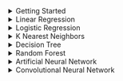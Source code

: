 
<details>
  <summary>Getting Started</summary>
  
  ## Intro
  Hello! I have designed this readme to be a beginner friendly introduction to running Python programs via the command line, as well as showing off the power of various machine learning algorithms I have coded as part of my own edification. Please feel free to contact me at David.Patrick.Storey@gmail.com if you have any questions.
  ## Anaconda
  <a href="http://anaconda.com/">Anaconda</a> is a great tool to help you get started with Python! It will help you install Python, manage packages, and integrate with Jupyter Notebooks. 
  ## Required Libraries
  To run any of my programs, you will need to have the correct libraries installed. In the section for each algorithm I will list all required libraries. To install them, you can use conda (through the Anaconda command prompt), or pip, the native Python installer. For example, to install Pandas you can execute the following in the Anaconda prompt:
  

```
conda install -c pytorch pytorch
```

  ## How to Use 
  Once you have python and the proper libraries installed, simply download the ML_models folder, navigate to it via the command line, and use the following command (filling in the name of the program you wish to run):
  
  ```
  python <program_file_name>
  ```
  
  After the program has finished running, the accuracy of the algorithm will be printed. For classification tasks, this is simply the number of correctly classified samples to     the total number of classified samples. For regression tasks, this is the root mean squared error.
  
  ## Using Different Data Sets and Hyperparameters
  Feel free to use your own data sets! Just add them to the ML_models folder and add a couple lines of code to replace the lines below, which can be found easily by searching for "X_train, y_train =":
  
  ```
  X_train, y_train = read_dataset('Digits_X_train.csv', 'Digits_y_train.csv')
  X_test, y_test = read_dataset('Digits_X_test.csv', 'Digits_y_test.csv')
  ```
 
 X_train and X_test should be of the form (samples x features), while y_train and y_test should be of the form (labels x 1). Guides on how to change hyperparameters and what they mean will be included for each algorithm.
 
 ## Common Terms
 In this section I will include some common terms used throughout the documentation.
 
 **Sample:** This refers to a single piece of data in the training or test set.  
 **Label:** This is what we are trying to predict. For example in the digits/MNIST dataset, the sample is an image of a hand drawn digit, and the label is the value of that digit.  
 **Predictor:** The predictor is a function of the feature values of a sample which outputs a prediction for what the label of that sample should be.  
 **Loss Function:** The loss function is used to determine the global error of our model. Typically, it is a function of the weights in our model and involves the predictions made on the training data. The goal is to minimize this function for the training data, which in turn gives a stronger prediction function.  
 **Gradient Descent:** This is a technique to minimize differentiable functions. The idea is to start with random or fixed inputs (the weights) and take the negative gradient of the loss function, which will give the direction of steepest decrease in the weight space. Then, we update the weights by moving a tiny bit in that direction, hopefully closer to a minimum. This process is repeated many times. Convex loss functions are desired to prevent becoming "stuck" in local minima, but there are more advanced methods such as stochastic gradient descent to combat this.  
 **Epoch:** An epoch is one iteration of optimization.  
 **Learning Rate:** The learning rate determines how far to "step" in the direction of the gradient in each epoch of gradient descent. If the learning rate is too large, there is a risk of overshooting the minimum, and if it is too low you may need many epochs (more runtime) to reach the minimum.
 **Training:** Machine learning models must be "trained" on sample data. All of the models here perform what is called supervised learning, meaning that we have access to data with known labels. This known data is fed into our model and used to tune it, often by optimizing a loss function.  
 **Overfitting:** It is possible that when training a model, it will become too restricted to the training data and will not be able to predict new samples with even slight variations to the training smaples. Essentially, the model will be excellent at predicting the training data but will perform poorly on new data. This phenomena is known as overfitting.
 **Regularization:** This is a technique used to reduce overfitting. It usually involves adding a term called a regularization term to the loss function which reduces the complexity of the predictor in some way, often by penalizing the total value of the weights. 
  
</details>

<details>
  <summary>Linear Regression</summary>
  
  ## Where it all Began...
  Linear regression predicts the label for a piece of data as a linear combination of its feature values. This is not a classification task but rather attempts to predict real number values, and thus I use the root mean squared error to measure accuracy. The pearson correlation coefficient is another popular accuracy metric. The bread and butter of these types of algorithms revolve around using calculus to minimize the value of a loss function which, when evaluated for all predicted values, provides some notion of total error. My implementation includes a variation known as ridge regression as well.
  
  ## Required Libraries
  The following Python libraries are required for this program: Numpy and Pandas.
  
  ## Hyperparameters 
  **lr:** Learning rate, a number specifying how much to update the loss function at each gradient descent step.  
  **mode:** Choose between ordinary linear regression ('OLR') and ridge regression ('Ridge').  
  **reg:** Regularization constant, a number specifying how heavily to weight the regularization term (only needed for the ridge regression mode).  
  
  Hyperparameters can be adjusted in the line below. Feel free to experiment!
  
  ```
  my_Lin_Reg = Lin_Reg(X_train_norm, y_train, c, lr=0.01, mode='Ridge', reg=0.5) # Adjust parameters here
  ```
  
</details>

<details>
  <summary>Logistic Regression</summary>
  
  ## It's Classification Time!
  Logistic regression is used for classification tasks. Rather than predict the value of a sample, it uses the logistic function to predict the probability that a sample is in one of two categories. But what if we want more than two possible labels? Don't worry, there are a several ways that this problem can be solved! This is what is known as a multiclass classification problem, and the strategy we elect to use is called the one vs. all method. Essentially, we calculate the probability that the sample should have each label seperately, and then we choose the label with the highest probability as our prediction. Another problem is the non numerical nature of categorical data. How are we supposed to use a function to predict a non numerical value? Thankfully, we have a solution to this problem as well. We use a technique called one hot encoding to transform our labels into vectors. For example, if we had three labels, we could view them as the vectors [1,0,0], [0,1,0], and [0,0,1].
  
  ## Required Libraries
  The following Python libraries are required for this program: Numpy and Pandas.
  
  ## Hyperparameters 
  **lr:** Learning rate, a number specifying how much to update the loss function at each gradient descent step.  
  **reg:** Regularization constant, a number specifying how heavily to weight the regularization term.  
  
  Hyperparameters can be adjusted in the line below. Feel free to experiment!
  
  ```
  my_Log_Reg = Log_Reg(X_train_norm, y_train_ohe, c, lr=0.01, reg=0.5)
  ```
  
</details>

<details>
  <summary>K Nearest Neighbors</summary>
  
  ## Simple but Powerful!
  K nearest neighbors (or knn for short) is perhaps the easiest of these algorithms to understand, but can nonetheless be a very powerful classification tool. To begin, a notion of distance between data samples is defined (often just Euclidean or "physical" distance). Then, to classify a sample you pick a number (this is the k value) and find the k samples in the test set closest to it under the notion of distance chosen to the sample you want to classify. The predicted value is simply whatever the most common label in this subset is, and if there is a tie you choose randomly! Knn also has the added bonus of being easy to train, since the only adjustable parameter is the k value. Notice that this program uses the IRIS dataset which can be retrieved directly in the script using sklearn!
  
  ```
  iris_dataset = load_iris()
  X_train, X_test, y_train, y_test = train_test_split(iris_dataset['data'], iris_dataset['target'], random_state = 0)
  ```
  
  ## Required Libraries
  The following Python libraries are required for this program: Numpy, Pandas, Collections, and Sklearn.
  
  ## Hyperparameters 
  **k:** The number of neighbors considered, an integer.  
  **mode:** The distance function used, either euclidean ('eucl') or manhattan ('manhattan').  
  
  Hyperparameters can be adjusted in the line below. Feel free to experiment!
  
  ```
  my_kNN = kNN(X_train_norm, y_train, X_test_norm, k=3, mode='manhattan')
  ```
  
</details>

<details>
  <summary>Decision Tree</summary>
  
  ## Decisions, Decisions, Decisions...
  Note: Decision trees can also be used for regression (which my code includes an option for), but I only explain how they are used for classification here. 
  
  The way a decision tree classifies a sample is essentially a flowchart. The tree is comprised of many nodes, and the sample is passed from one node to the next until it reaches a so called leaf node. At each node, a series of conditions determine the next node the sample is passed to. These conditions could be anything, and are easiest to think about in the form of questions. For example, a node might ask "What color is the sample?" and branch out to 3 nodes representing red, blue, and green. One strength of decision trees is the ability to follow a sample down the tree and see the exact process by which it was classified! For numerical feature values, these conditions are often just inequalities. In my program, each node is either a leaf node or splits into two other nodes. A leaf node simply classifies a sample that reaches it, so it does not split into any more nodes. 
  
  But how does one choose when to stop splitting and designate a node as a leaf node, which conditions to use to split nodes, and how many times to branch nodes? To determine when a node should stop splitting and become a leaf node, we use something called the purity of the node. Essentially, we run our training data through the tree and if a large portion of the data at a node has the same label, that node is considered to be more pure than if there is an even mix. If a node ends up with all samples with the same label, that node is pure. There are several ways to measure purity, but we use the most common which is called the GINI score. If a node is completely pure, we designate it as a leaf node. The effectiveness of splitting conditions of a node are measured by something called GAIN, which is a function of the GINI score of the parent node and that of the nodes it splits to. Since there are a finite number of features, we can test every possible splitting condition for a single feature to find the best split for that feature, and repeat this process to find the best splitting condition across all features. It is by this process that the tree is generated, but the user still must decide how many times to branch (called the max depth), and typically will assign a minimum number of samples in a node to consider splitting it (for example, it doesn't make sense to split a node with only one sample in it). Due to these practicies, not all leaf nodes will be completely pure. If there is a tie for training samples classified in one of these nodes, the label designated by the node is chosen arbitrarily. The maximum depth and minimum split are hyper parameters that must be tuned by the user. Decision trees are often "pruned" by removing some nodes from the tree, but I will not cover pruning techniques here.
  
  ## Required Libraries
  The following Python libraries are required for this program: Numpy, Pandas, Scipy, and Sklearn.
  
  ## Hyperparameters 
  **max_depth:** The maximum number of layers the tree can have, an integer.  
  **min_samples:** The minimum number of training samples in a node for it to be considered for splitting, an integer.  
  **mode:** Set to 'classifier' for classification tasks and 'regressor' for regression tasks.  
  
  Hyperparameters can be adjusted in the line below. Feel free to experiment!
  
  ```
  myTree = DecisionTree(max_depth=11, min_samples_split=1, mode='classifier')
  ```
  
</details>

<details>
  <summary>Random Forest</summary>
  
  ## See the Forest for the Trees
  The random forest is an ensemble method built on the decision tree to reduce overfitting. It is a very powerful method used for both classification and regression that typically provides high accuracy while also being easier to tune than neural networks, so it is a great place for beginners to start digging in to model training. For this method, a large number of decision trees are built and a prediction is made by choosing the label predicted by the majority of these trees. 
  
  To build each of these trees, a number of samples are selected randomly from the sample set to run through the tree, and at each node a random subset of features are chosen to determine the splitting condition. Trees are typically much smaller in a random forest and are not pruned. 

  ## Required Libraries
  The following Python libraries are required for this program: Numpy, Pandas, Scipy, Collections, and Sklearn.
  
  ## Hyperparameters 
  **num_trees:** The number of trees generated, an integer.  
  **num_samples:** The number of samples used to construct each individual tree, an integer.  
  **max_depth:** The maximum number of layers each tree can have, an integer.  
  **mode:** Set to 'classifier' for classification tasks and 'regressor' for regression tasks.  
  
  Hyperparameters can be adjusted in the line below. Feel free to experiment!
  
  ```
  myForest = Random_Forest(X_train_norm, y_train, num_trees=1000, num_samples=100, max_depth=6, mode='classifier')
  ```
  
</details>

<details>
  <summary>Artificial Neural Network</summary>
  
  ## A Revolutionary Powerhouse
  The neural network is an infamous machine learning model that really propelled the rise of the big data era due to its extreme accuracy when large amounts of training data is available. It works by feeding a sample through a series of interconnected layers of "neurons". The input layer consists of one neuron for each feature, with values determined by the feature values. Then, each of these neurons is connected to the next layer, called a hidden layer. The value at each neuron in this hidden layer is determined in two steps. First, we take a weighted (the wieghts are trained) linear combination of the neuron values from the previous layer. Then we apply an activation function (used to add non linearity) to this linear combination and the result is the value of our neuron. In this way, each neuron is connected to all the neurons of the previous layer, and the weights determine how much each neuron in the previous layer contributes to the neurons of the current layer. This process is repeated, possibly many times for big data applications, with various numbers of neurons and activation functions at each layer. At the end of the network there is an output layer which typically consists of one neuron for each label category for classification tasks, or one neuron for regression tasks. A different activation function is used for the output layer, for example the softmax function is used for multiclass classification problems. Finally, an algorithm called backpropagation is used to update and optimize the weights. I won't go into detail here, but it essentially amounts to using the chain rule to perform gradient descent by accumulating global error one layer at a time. 
  
  The tricky part about neural networks is that they can be difficult to design and train, and often don't offer much of a performance boost without huge amounts of data. The number of layers, which activation function to use at each layer, and how many neurons are in each layer are all hyper parameters. To make matters more complicated, most sophisticated models involving neural networks combine them with other models, or use variations of the neural network which require even more tuning. For this reason, despite their potential predictive power, they are often not the first choise for initial exploration of data or for tasks where accuracy optimization isn't a priority.

  ## Required Libraries
  The following Python libraries are required for this program: Numpy, Pandas, and Pytorch (used for the ability to run off of GPU).
  
  ## Hyperparameters 
  **num_hidden_layers:** The number of hidden layers in the network, an integer.  
  **num_hidden_neurons:** The number of neurons in each layer, a list of length num_hidden_layers (e.g. [100,150] would set the first hiden layer to have 100 neurons, and the second to have 150 neurons).  
  **epoch_num:** The number of times to run backpropagation, an integer.  
  **mode:** Set to 'classifier' for classification tasks and 'regressor' for regression tasks.  
  **reg:** The regularization constant, a number.  
  **lr:** The learning rate, a number.  
  
  Hyperparameters can be adjusted in the line below. Feel free to experiment!
  
  ```
  myNN = whole_network(X_train_norm, y_train_ohe, num_hidden_layers=2, num_hidden_neurons=[100, 100], epoch_num=2500, reg=0.1, lr=0.01)
  ```
  
</details>

<details>
  <summary>Convolutional Neural Network</summary>
  
  ## Pictures Please!
  The convolutional neural network is a variation of the neural network which has shown a lot of success in image recognition problems. It has a similar structure of layers which an image is passed through, but in this case the output is often used as the input for an artificial network which makes the final prediction. Instead of hidden layers, there are alternating convolution layers and pooling layers. The convolution layers involve passing small filters (e.g. 3x3) over the input of the layer (the image, or in later layers a distorted version of it). As the filter is passed over the image, each patch is convolved with the filter, and the sum of these convolutions is taken and an activation fucntion is applied. Since there are multiple filters, we end up with multiple image outputs. The values of these filters are learned in the training process, and by looking at the output images of the first layer, one can see that the learned filters often perform specific functions such as blurring, embossing, and edge detection. The pooling layers downsample the outputs of the convolutional layers to further reduce the resolution and dimension of the image. This serves to reduce the number of parameters in the network, as well as reduce overfitting. After the image is fed through the convolution and max pooling layers, it is flattened into a vector and fed into an artifical neural network.
  
  ## Required Libraries
  The following Python libraries are required for this program: Numpy, Pandas, Scipy, Skimage, and Random.
  
  ## Hyperparameters 
  NOTE: My implementation is not well optimized, so it can take a while to run.

  **hidden_nn_1:** The number of neurons in first layer of the ANN, an integer.  
  **hidden_nn_2:** The number of neurons in the second layer of the ANN, an integer.  
  **conv_h:** The height of the convolution filters, an integer.  
  **conv_w:** The width of the convolution filters, an integer.  
  **pool_h:** The height of the pooling filter, an integer.  
  **pool_w:** The width of the pooling filter, an integer.  
  **num_filters:** The number of convolution filters to be applied in the convolution layer, an integer.  
  **lr:** The learning rate, a number.  
  **reg:** The regularization constant, an integer.  
  
  For the second two lines, you can choose how many epochs to run as well as how many samples to use for the mini batch gradient descent.
  
  Hyperparameters can be adjusted in the lines below. Feel free to experiment!
  
  ```
  my_NN = conv_NN(X_train_norm, y_train_ohe, hidden_nn_1=100, hidden_nn_2=100, conv_h=3, conv_w=3,\
                pool_h=2, pool_w=2, num_filters=16, lr=0.1, reg=.000001)
  . . .             
  for epoch in range(3000):
    my_NN.convolution_minibatch_fit(20)
  ```
  
</details>
